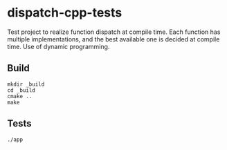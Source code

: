 # dispatch-cpp-tests

Test project to realize function dispatch at compile time. 
Each function has multiple implementations, and the best available one is decided at compile time. 
Use of dynamic programming.

## Build

```shell
mkdir _build
cd _build
cmake ..
make
```

## Tests

```shell
./app
```
